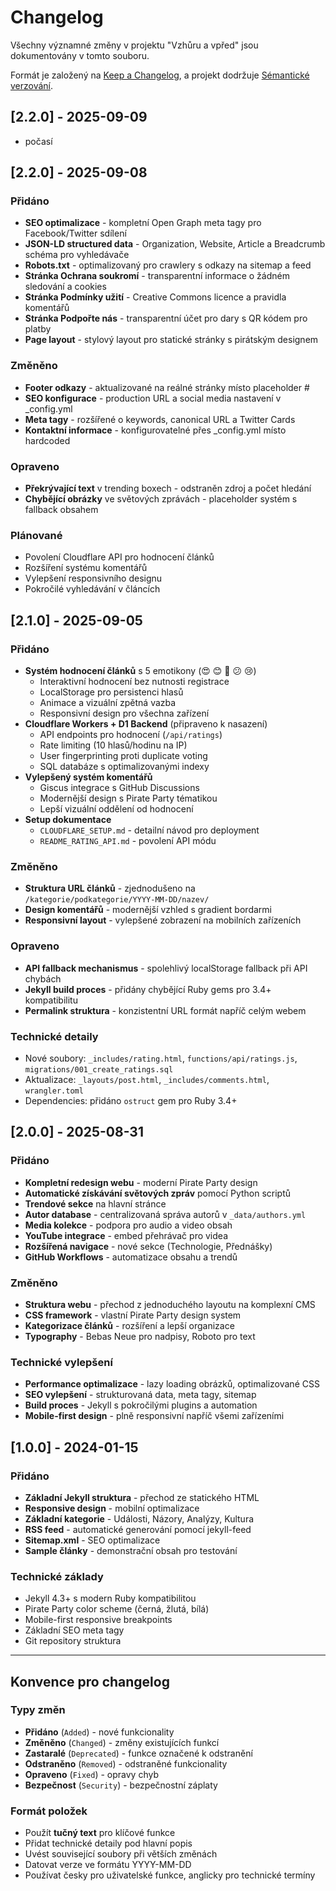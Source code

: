 # Changelog

Všechny významné změny v projektu "Vzhůru a vpřed" jsou dokumentovány v tomto souboru.

Formát je založený na [Keep a Changelog](https://keepachangelog.com/cs/1.1.0/),
a projekt dodržuje [Sémantické verzování](https://semver.org/lang/cs/).

## [2.2.0] - 2025-09-09
- počasí

## [2.2.0] - 2025-09-08

### Přidáno
- **SEO optimalizace** - kompletní Open Graph meta tagy pro Facebook/Twitter sdílení
- **JSON-LD structured data** - Organization, Website, Article a Breadcrumb schéma pro vyhledávače
- **Robots.txt** - optimalizovaný pro crawlery s odkazy na sitemap a feed
- **Stránka Ochrana soukromí** - transparentní informace o žádném sledování a cookies
- **Stránka Podmínky užití** - Creative Commons licence a pravidla komentářů
- **Stránka Podpořte nás** - transparentní účet pro dary s QR kódem pro platby
- **Page layout** - stylový layout pro statické stránky s pirátským designem

### Změněno
- **Footer odkazy** - aktualizované na reálné stránky místo placeholder #
- **SEO konfigurace** - production URL a social media nastavení v _config.yml
- **Meta tagy** - rozšířené o keywords, canonical URL a Twitter Cards
- **Kontaktní informace** - konfigurovatelné přes _config.yml místo hardcoded

### Opraveno
- **Překrývající text** v trending boxech - odstraněn zdroj a počet hledání
- **Chybějící obrázky** ve světových zprávách - placeholder systém s fallback obsahem

### Plánované
- Povolení Cloudflare API pro hodnocení článků
- Rozšíření systému komentářů
- Vylepšení responsivního designu
- Pokročilé vyhledávání v článcích

## [2.1.0] - 2025-09-05

### Přidáno
- **Systém hodnocení článků** s 5 emotikony (😍 😊 🤔 😕 😢)
  - Interaktivní hodnocení bez nutnosti registrace
  - LocalStorage pro persistenci hlasů
  - Animace a vizuální zpětná vazba
  - Responsivní design pro všechna zařízení
- **Cloudflare Workers + D1 Backend** (připraveno k nasazení)
  - API endpoints pro hodnocení (`/api/ratings`)
  - Rate limiting (10 hlasů/hodinu na IP)
  - User fingerprinting proti duplicate voting
  - SQL databáze s optimalizovanými indexy
- **Vylepšený systém komentářů**
  - Giscus integrace s GitHub Discussions
  - Modernější design s Pirate Party tématikou
  - Lepší vizuální oddělení od hodnocení
- **Setup dokumentace**
  - `CLOUDFLARE_SETUP.md` - detailní návod pro deployment
  - `README_RATING_API.md` - povolení API módu

### Změněno
- **Struktura URL článků** - zjednodušeno na `/kategorie/podkategorie/YYYY-MM-DD/nazev/`
- **Design komentářů** - modernější vzhled s gradient bordarmi
- **Responsivní layout** - vylepšené zobrazení na mobilních zařízeních

### Opraveno
- **API fallback mechanismus** - spolehlivý localStorage fallback při API chybách
- **Jekyll build proces** - přidány chybějící Ruby gems pro 3.4+ kompatibilitu
- **Permalink struktura** - konzistentní URL formát napříč celým webem

### Technické detaily
- Nové soubory: `_includes/rating.html`, `functions/api/ratings.js`, `migrations/001_create_ratings.sql`
- Aktualizace: `_layouts/post.html`, `_includes/comments.html`, `wrangler.toml`
- Dependencies: přidáno `ostruct` gem pro Ruby 3.4+

## [2.0.0] - 2025-08-31

### Přidáno
- **Kompletní redesign webu** - moderní Pirate Party design
- **Automatické získávání světových zpráv** pomocí Python scriptů
- **Trendové sekce** na hlavní stránce
- **Autor database** - centralizovaná správa autorů v `_data/authors.yml`
- **Media kolekce** - podpora pro audio a video obsah
- **YouTube integrace** - embed přehrávač pro videa
- **Rozšířená navigace** - nové sekce (Technologie, Přednášky)
- **GitHub Workflows** - automatizace obsahu a trendů

### Změněno
- **Struktura webu** - přechod z jednoduchého layoutu na komplexní CMS
- **CSS framework** - vlastní Pirate Party design system
- **Kategorizace článků** - rozšíření a lepší organizace
- **Typography** - Bebas Neue pro nadpisy, Roboto pro text

### Technické vylepšení
- **Performance optimalizace** - lazy loading obrázků, optimalizované CSS
- **SEO vylepšení** - strukturovaná data, meta tagy, sitemap
- **Build proces** - Jekyll s pokročilými plugins a automation
- **Mobile-first design** - plně responsivní napříč všemi zařízeními

## [1.0.0] - 2024-01-15

### Přidáno
- **Základní Jekyll struktura** - přechod ze statického HTML
- **Responsive design** - mobilní optimalizace
- **Základní kategorie** - Události, Názory, Analýzy, Kultura  
- **RSS feed** - automatické generování pomocí jekyll-feed
- **Sitemap.xml** - SEO optimalizace
- **Sample články** - demonstrační obsah pro testování

### Technické základy
- Jekyll 4.3+ s modern Ruby kompatibilitou
- Pirate Party color scheme (černá, žlutá, bílá)
- Mobile-first responsive breakpoints
- Základní SEO meta tagy
- Git repository struktura

---

## Konvence pro changelog

### Typy změn
- **Přidáno** (`Added`) - nové funkcionality
- **Změněno** (`Changed`) - změny existujících funkcí
- **Zastaralé** (`Deprecated`) - funkce označené k odstranění
- **Odstraněno** (`Removed`) - odstraněné funkcionality  
- **Opraveno** (`Fixed`) - opravy chyb
- **Bezpečnost** (`Security`) - bezpečnostní záplaty

### Formát položek
- Použít **tučný text** pro klíčové funkce
- Přidat technické detaily pod hlavní popis
- Uvést související soubory při větších změnách
- Datovat verze ve formátu YYYY-MM-DD
- Používat česky pro uživatelské funkce, anglicky pro technické termíny
